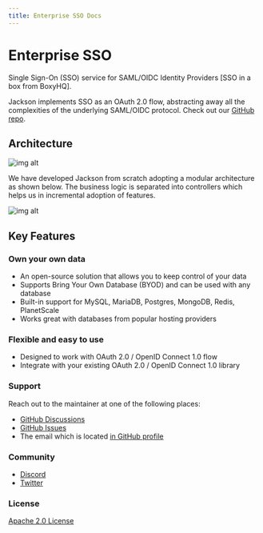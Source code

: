 ```yaml
---
title: Enterprise SSO Docs
---
```


# Enterprise SSO

Single Sign-On (SSO) service for SAML/OIDC Identity Providers [SSO in a box from BoxyHQ].

Jackson implements SSO as an OAuth 2.0 flow, abstracting away all the complexities of the underlying SAML/OIDC protocol. Check out our [GitHub repo](https://github.com/boxyhq/jackson).

## Architecture

![img alt](/img/enterprise-sso-arch.png)

We have developed Jackson from scratch adopting a modular architecture as shown below. The business logic is separated into controllers which helps us in incremental adoption of features.

![img alt](/img/jackson-architecture.png)

## Key Features

### Own your own data​

- An open-source solution that allows you to keep control of your data
- Supports Bring Your Own Database (BYOD) and can be used with any database
- Built-in support for MySQL, MariaDB, Postgres, MongoDB, Redis, PlanetScale
- Works great with databases from popular hosting providers

### Flexible and easy to use​

- Designed to work with OAuth 2.0 / OpenID Connect 1.0 flow
- Integrate with your existing OAuth 2.0 / OpenID Connect 1.0 library

### Support

Reach out to the maintainer at one of the following places:

- [GitHub Discussions](https://github.com/boxyhq/jackson/discussions)
- [GitHub Issues](https://github.com/boxyhq/jackson/issues)
- The email which is located [in GitHub profile](https://github.com/deepakprabhakara)

### Community

- [Discord](https://discord.gg/uyb7pYt4Pa)
- [Twitter](https://twitter.com/boxyhq)

### License

[Apache 2.0 License](https://github.com/boxyhq/jackson/blob/main/LICENSE)
